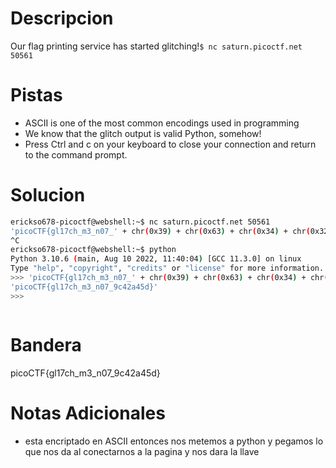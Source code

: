 # Descripcion 
Our flag printing service has started glitching!`$ nc saturn.picoctf.net 50561`
# Pistas
- ASCII is one of the most common encodings used in programming
- We know that the glitch output is valid Python, somehow!
- Press Ctrl and c on your keyboard to close your connection and return to the command prompt.
# Solucion 
```bash
erickso678-picoctf@webshell:~$ nc saturn.picoctf.net 50561
'picoCTF{gl17ch_m3_n07_' + chr(0x39) + chr(0x63) + chr(0x34) + chr(0x32) + chr(0x61) + chr(0x34) + chr(0x35) + chr(0x64) + '}'
^C
erickso678-picoctf@webshell:~$ python 
Python 3.10.6 (main, Aug 10 2022, 11:40:04) [GCC 11.3.0] on linux
Type "help", "copyright", "credits" or "license" for more information.
>>> 'picoCTF{gl17ch_m3_n07_' + chr(0x39) + chr(0x63) + chr(0x34) + chr(0x32) + chr(0x61) + chr(0x34) + chr(0x35) + chr(0x64) + '}'
'picoCTF{gl17ch_m3_n07_9c42a45d}'
>>> 



```
# Bandera
picoCTF{gl17ch_m3_n07_9c42a45d}
# Notas Adicionales
- esta encriptado en ASCII  entonces nos metemos a python y pegamos lo que nos da al conectarnos a la pagina y nos dara la llave 
